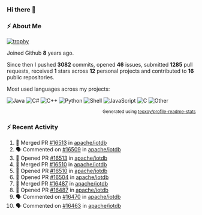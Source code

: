 ### Hi there 👋

### :zap: About Me

[![trophy](https://github-profile-trophy.vercel.app/?username=HTHou&theme=onedark)](https://github.com/ryo-ma/github-profile-trophy)
   
Joined Github **8** years ago.

Since then I pushed **3082** commits, opened **46** issues, submitted **1285** pull requests, received **1** stars across **12** personal projects and contributed to **16** public repositories.

Most used languages across my projects:

![Java](https://img.shields.io/static/v1?style=flat-square&label=%E2%A0%80&color=555&labelColor=%23b07219&message=Java%EF%B8%B188.7%25)
![C#](https://img.shields.io/static/v1?style=flat-square&label=%E2%A0%80&color=555&labelColor=%23178600&message=C%23%EF%B8%B13.8%25)
![C++](https://img.shields.io/static/v1?style=flat-square&label=%E2%A0%80&color=555&labelColor=%23f34b7d&message=C%2B%2B%EF%B8%B12.7%25)
![Python](https://img.shields.io/static/v1?style=flat-square&label=%E2%A0%80&color=555&labelColor=%233572A5&message=Python%EF%B8%B11.4%25)
![Shell](https://img.shields.io/static/v1?style=flat-square&label=%E2%A0%80&color=555&labelColor=%2389e051&message=Shell%EF%B8%B10.7%25)
![JavaScript](https://img.shields.io/static/v1?style=flat-square&label=%E2%A0%80&color=555&labelColor=%23f1e05a&message=JavaScript%EF%B8%B10.5%25)
![C](https://img.shields.io/static/v1?style=flat-square&label=%E2%A0%80&color=555&labelColor=%23555555&message=C%EF%B8%B10.4%25)
![Other](https://img.shields.io/static/v1?style=flat-square&label=%E2%A0%80&color=555&labelColor=%23ededed&message=Other%EF%B8%B11.5%25)

<p align="right"><sub>Generated using <a href="https://github.com/marketplace/actions/profile-readme-stats">teoxoy/profile-readme-stats</a></sub></p>


<!--![](https://github.com/HTHou/HTHou/blob/output/github-contribution-grid-snake.svg)-->

<!--![Haonan Hou's github stats](https://github-readme-stats.vercel.app/api?username=HTHou&count_private=true&show_icons=true&theme=onedark)-->

<!--![Haonan Hou's wakatime stats](https://github-readme-stats.vercel.app/api/wakatime?username=HTHou&layout=compact&theme=onedark)-->

<!--![Top Langs](https://github-readme-stats.vercel.app/api/top-langs/?username=HTHou&theme=onedark&layout=compact)-->

### :zap: Recent Activity
<!--START_SECTION:activity-->
1. 🎉 Merged PR [#16513](https://github.com/apache/iotdb/pull/16513) in [apache/iotdb](https://github.com/apache/iotdb)
2. 🗣 Commented on [#16509](https://github.com/apache/iotdb/issues/16509#issuecomment-3344641834) in [apache/iotdb](https://github.com/apache/iotdb)
3. 💪 Opened PR [#16513](https://github.com/apache/iotdb/pull/16513) in [apache/iotdb](https://github.com/apache/iotdb)
4. 🎉 Merged PR [#16510](https://github.com/apache/iotdb/pull/16510) in [apache/iotdb](https://github.com/apache/iotdb)
5. 💪 Opened PR [#16510](https://github.com/apache/iotdb/pull/16510) in [apache/iotdb](https://github.com/apache/iotdb)
6. 💪 Opened PR [#16504](https://github.com/apache/iotdb/pull/16504) in [apache/iotdb](https://github.com/apache/iotdb)
7. 🎉 Merged PR [#16487](https://github.com/apache/iotdb/pull/16487) in [apache/iotdb](https://github.com/apache/iotdb)
8. 💪 Opened PR [#16487](https://github.com/apache/iotdb/pull/16487) in [apache/iotdb](https://github.com/apache/iotdb)
9. 🗣 Commented on [#16470](https://github.com/apache/iotdb/issues/16470#issuecomment-3323375710) in [apache/iotdb](https://github.com/apache/iotdb)
10. 🗣 Commented on [#16463](https://github.com/apache/iotdb/issues/16463#issuecomment-3322746658) in [apache/iotdb](https://github.com/apache/iotdb)
<!--END_SECTION:activity-->

<!--
**HTHou/HTHou** is a ✨ _special_ ✨ repository because its `README.md` (this file) appears on your GitHub profile.

Here are some ideas to get you started:

- 🔭 I’m currently working on ...
- 🌱 I’m currently learning ...
- 👯 I’m looking to collaborate on ...
- 🤔 I’m looking for help with ...
- 💬 Ask me about ...
- 📫 How to reach me: ...
- 😄 Pronouns: ...
- ⚡ Fun fact: ...
-->
